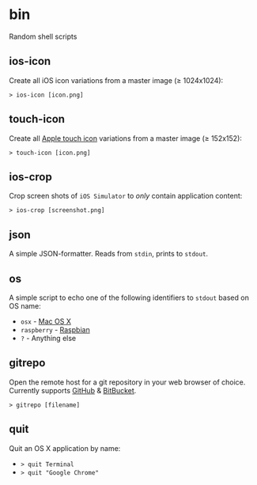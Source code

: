 # bin

Random shell scripts

## ios-icon

Create all iOS icon variations from a master image (≥ 1024x1024):

    > ios-icon [icon.png]

## touch-icon

Create all [Apple touch icon](https://developer.apple.com/library/content/documentation/AppleApplications/Reference/SafariWebContent/ConfiguringWebApplications/ConfiguringWebApplications.html) variations from a master image (≥ 152x152):

    > touch-icon [icon.png]

## ios-crop

Crop screen shots of `iOS Simulator` to *only* contain application content:

    > ios-crop [screenshot.png]


## json

A simple JSON-formatter. Reads from `stdin`, prints to `stdout`.

## os

A simple script to echo one of the following identifiers to `stdout` based on OS name:

 * `osx` - [Mac OS X](http://www.apple.com/osx/)
 * `raspberry` - [Raspbian](http://www.raspbian.org)
 * `?` - Anything else

## gitrepo

Open the remote host for a git repository in your web browser of choice. Currently supports [GitHub](https://github.com) & [BitBucket](https://bitbucket.org).

    > gitrepo [filename]

## quit

Quit an OS X application by name:

  * `> quit Terminal`
  * `> quit "Google Chrome"`
